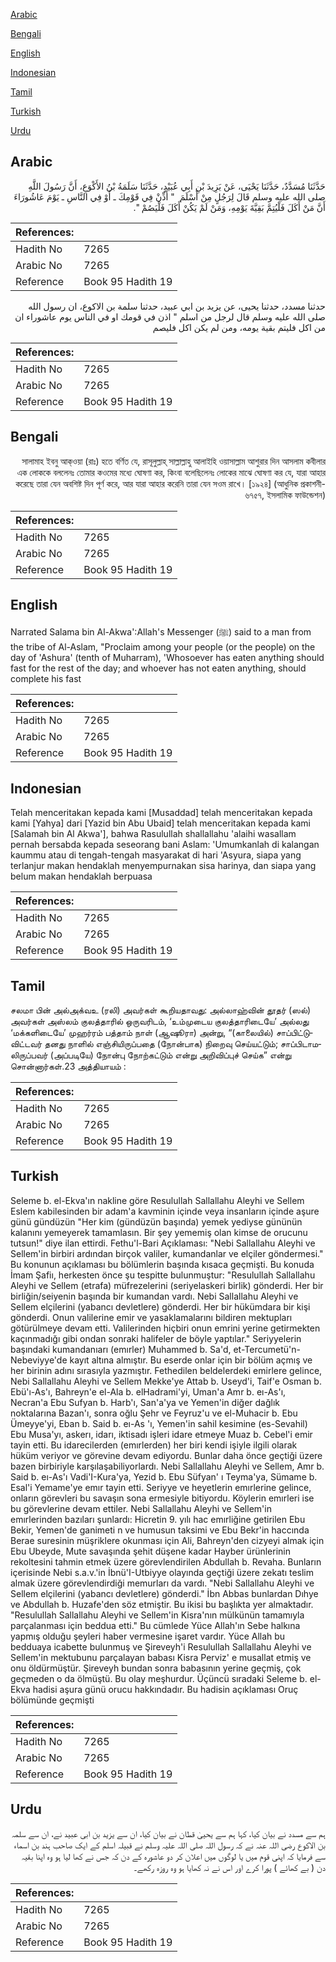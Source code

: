 [Arabic](#arabic)

[Bengali](#bengali)

[English](#english)

[Indonesian](#indonesian)

[Tamil](#tamil)

[Turkish](#turkish)

[Urdu](#urdu)

## Arabic


<div dir="rtl" lang="ar" style={{fontSize:'larger',backgroundColor:'#f8f9fa',padding:20}}>
حَدَّثَنَا مُسَدَّدٌ، حَدَّثَنَا يَحْيَى، عَنْ يَزِيدَ بْنِ أَبِي عُبَيْدٍ، حَدَّثَنَا سَلَمَةُ بْنُ الأَكْوَعِ، أَنَّ رَسُولَ اللَّهِ صلى الله عليه وسلم قَالَ لِرَجُلٍ مِنْ أَسْلَمَ ‏ "‏ أَذِّنْ فِي قَوْمِكَ ـ أَوْ فِي النَّاسِ ـ يَوْمَ عَاشُورَاءَ أَنَّ مَنْ أَكَلَ فَلْيُتِمَّ بَقِيَّةَ يَوْمِهِ، وَمَنْ لَمْ يَكُنْ أَكَلَ فَلْيَصُمْ ‏"‏‏.‏
</div>
<div style={{backgroundColor:'#f8f9fa',padding:20, marginBottom: 10}}><table> <thead> <tr> <th>References:</th> <th></th> </tr> </thead> <tbody><tr><td>Hadith No</td><td>7265</td></tr><tr><td>Arabic No</td><td>7265</td></tr><tr><td>Reference</td><td>Book 95 Hadith 19</td></tr></tbody></table></div>


<div dir="rtl" lang="ar" style={{fontSize:'larger',backgroundColor:'#f8f9fa',padding:20}}>
حدثنا مسدد، حدثنا يحيى، عن يزيد بن ابي عبيد، حدثنا سلمة بن الاكوع، ان رسول الله صلى الله عليه وسلم قال لرجل من اسلم " اذن في قومك او في الناس يوم عاشوراء ان من اكل فليتم بقية يومه، ومن لم يكن اكل فليصم
</div>
<div style={{backgroundColor:'#f8f9fa',padding:20, marginBottom: 10}}><table> <thead> <tr> <th>References:</th> <th></th> </tr> </thead> <tbody><tr><td>Hadith No</td><td>7265</td></tr><tr><td>Arabic No</td><td>7265</td></tr><tr><td>Reference</td><td>Book 95 Hadith 19</td></tr></tbody></table></div>

## Bengali


<div dir="rtl" lang="bn" style={{fontSize:'larger',backgroundColor:'#f8f9fa',padding:20}}>
সালামাহ ইবনু আক্ওয়া (রাঃ) হতে বর্ণিত যে, রাসূলুল্লাহ্ সাল্লাল্লাহু আলাইহি ওয়াসাল্লাম আশুরার দিন আসলাম কবীলার এক লোককে বললেনঃ তোমার কওমের মধ্যে ঘোষণা কর, কিংবা বলেছিলেনঃ লোকের মাঝে ঘোষণা কর যে, যারা আহার করেছে তারা যেন অবশিষ্ট দিন পূর্ণ করে, আর যারা আহার করেনি তারা যেন সওম রাখে। [১৯২৪] (আধুনিক প্রকাশনী- ৬৭৫৭, ইসলামিক ফাউন্ডেশন)
</div>
<div style={{backgroundColor:'#f8f9fa',padding:20, marginBottom: 10}}><table> <thead> <tr> <th>References:</th> <th></th> </tr> </thead> <tbody><tr><td>Hadith No</td><td>7265</td></tr><tr><td>Arabic No</td><td>7265</td></tr><tr><td>Reference</td><td>Book 95 Hadith 19</td></tr></tbody></table></div>

## English


<div dir="ltr" lang="en" style={{fontSize:'larger',backgroundColor:'#f8f9fa',padding:20}}>
Narrated Salama bin Al-Akwa':Allah's Messenger (ﷺ) said to a man from the tribe of Al-Aslam, "Proclaim among your people (or the people) on the day of 'Ashura' (tenth of Muharram), 'Whosoever has eaten anything should fast for the rest of the day; and whoever has not eaten anything, should complete his fast
</div>
<div style={{backgroundColor:'#f8f9fa',padding:20, marginBottom: 10}}><table> <thead> <tr> <th>References:</th> <th></th> </tr> </thead> <tbody><tr><td>Hadith No</td><td>7265</td></tr><tr><td>Arabic No</td><td>7265</td></tr><tr><td>Reference</td><td>Book 95 Hadith 19</td></tr></tbody></table></div>

## Indonesian


<div dir="ltr" lang="id" style={{fontSize:'larger',backgroundColor:'#f8f9fa',padding:20}}>
Telah menceritakan kepada kami [Musaddad] telah menceritakan kepada kami [Yahya] dari [Yazid bin Abu Ubaid] telah menceritakan kepada kami [Salamah bin Al Akwa'], bahwa Rasulullah shallallahu 'alaihi wasallam pernah bersabda kepada seseorang bani Aslam: 'Umumkanlah di kalangan kaummu atau di tengah-tengah masyarakat di hari 'Asyura, siapa yang terlanjur makan hendaklah menyempurnakan sisa harinya, dan siapa yang belum makan hendaklah berpuasa
</div>
<div style={{backgroundColor:'#f8f9fa',padding:20, marginBottom: 10}}><table> <thead> <tr> <th>References:</th> <th></th> </tr> </thead> <tbody><tr><td>Hadith No</td><td>7265</td></tr><tr><td>Arabic No</td><td>7265</td></tr><tr><td>Reference</td><td>Book 95 Hadith 19</td></tr></tbody></table></div>

## Tamil


<div dir="ltr" lang="ta" style={{fontSize:'larger',backgroundColor:'#f8f9fa',padding:20}}>
சலமா பின் அல்அக்வஉ (ரலி) அவர்கள் கூறியதாவது: அல்லாஹ்வின் தூதர் (ஸல்) அவர்கள் அஸ்லம் குலத்தாரில் ஒருவரிடம், ‘உம்முடைய குலத்தாரிடையே’ அல்லது ‘மக்களிடையே’ முஹர்ரம் பத்தாம் நாள் (ஆஷூரா) அன்று, “(காலையில்) சாப்பிட்டுவிட்டவர் தனது நாளில் எஞ்சியிருப்பதை (நோன்பாக) நிறைவு செய்யட்டும்; சாப்பிடாமலிருப்பவர் (அப்படியே) நோன்பு நோற்கட்டும் என்று அறிவிப்புச் செய்க” என்று சொன்னார்கள்.23 அத்தியாயம் :
</div>
<div style={{backgroundColor:'#f8f9fa',padding:20, marginBottom: 10}}><table> <thead> <tr> <th>References:</th> <th></th> </tr> </thead> <tbody><tr><td>Hadith No</td><td>7265</td></tr><tr><td>Arabic No</td><td>7265</td></tr><tr><td>Reference</td><td>Book 95 Hadith 19</td></tr></tbody></table></div>

## Turkish


<div dir="ltr" lang="tr" style={{fontSize:'larger',backgroundColor:'#f8f9fa',padding:20}}>
Seleme b. el-Ekva'ın nakline göre Resulullah Sallallahu Aleyhi ve Sellem Eslem kabilesinden bir adam'a kavminin içinde veya insanların içinde aşure günü gündüzün "Her kim (gündüzün başında) yemek yediyse gününün kalanını yemeyerek tamamlasın. Bir şey yememiş olan kimse de orucunu tutsun!" diye ilan ettirdi. Fethu'l-Bari Açıklaması: "Nebi Sallallahu Aleyhi ve Sellem'in birbiri ardından birçok valiler, kumandanlar ve elçiler göndermesi." Bu konunun açıklaması bu bölümlerin başında kısaca geçmişti. Bu konuda İmam Şafiı, herkesten önce şu tespitte bulunmuştur: "Resulullah Sallallahu Aleyhi ve Sellem (etrafa) müfrezelerini (seriyelaskeri birlik) gönderdi. Her bir birliğin/seiyenin başında bir kumandan vardı. Nebi Sallallahu Aleyhi ve Sellem elçilerini (yabancı devletlere) gönderdi. Her bir hükümdara bir kişi gönderdi. Onun valilerine emir ve yasaklamalarını bildiren mektupları götürülmeye devam etti. Valilerinden hiçbiri onun emrini yerine getirmekten kaçınmadığı gibi ondan sonraki halifeler de böyle yaptılar." Seriyyelerin başındaki kumandanıarı (emırler) Muhammed b. Sa'd, et-Tercumetü'n-Nebeviyye'de kayıt altına almıştır. Bu eserde onlar için bir bölüm açmış ve her birinin adını sırasıyla yazmıştır. Fethedilen beldelerdeki emirlere gelince, Nebi Sallallahu Aleyhi ve Sellem Mekke'ye Attab b. Useyd'i, Taif'e Osman b. Ebü'ı-As'ı, Bahreyn'e el-Ala b. elHadrami'yi, Uman'a Amr b. eı-As'ı, Necran'a Ebu Sufyan b. Harb'ı, San'a'ya ve Yemen'in diğer dağlık noktalarına Bazan'ı, sonra oğlu Şehr ve Feyruz'u ve el-Muhacir b. Ebu Ümeyye'yi, Eban b. Said b. eı-As 'ı, Yemen'in sahil kesimine (es-Sevahil) Ebu Musa'yı, askerı, idarı, iktisadı işleri idare etmeye Muaz b. Cebel'i emir tayin etti. Bu idarecilerden (emırlerden) her biri kendi işiyle ilgili olarak hüküm veriyor ve görevine devam ediyordu. Bunlar daha önce geçtiği üzere bazen birbiriyle karşılaşabiliyorlardı. Nebi Sallallahu Aleyhi ve Sellem, Amr b. Said b. eı-As'ı Vadi'I-Kura'ya, Yezid b. Ebu Süfyan' ı Teyma'ya, Sümame b. Esal'i Yemame'ye emır tayin etti. Seriyye ve heyetlerin emırlerine gelince, onların görevleri bu savaşın sona ermesiyle bitiyordu. Köylerin emırleri ise bu görevlerine devam ettiler. Nebi Sallallahu Aleyhi ve Sellem'in emırlerinden bazıları şunlardı: Hicretin 9. yılı hac emırliğine getirilen Ebu Bekir, Yemen'de ganimeti n ve humusun taksimi ve Ebu Bekr'in haccında Berae suresinin müşriklere okunması için Ali, Bahreyn'den cizyeyi almak için Ebu Ubeyde, Mute savaşında şehit düşene kadar Hayber ürünlerinin rekoltesini tahmin etmek üzere görevlendirilen Abdullah b. Revaha. Bunların içerisinde Nebi s.a.v.'in İbnü'I-Utbiyye olayında geçtiği üzere zekatı teslim almak üzere görevlendirdiği memurları da vardı. "Nebi Sallallahu Aleyhi ve Sellem elçilerini (yabancı devletlere) gönderdi." İbn Abbas bunlardan Dıhye ve Abdullah b. Huzafe'den söz etmiştir. Bu ikisi bu başlıkta yer almaktadır. "Resulullah Sallallahu Aleyhi ve Sellem'in Kisra'nın mülkünün tamamıyla parçalanması için beddua etti." Bu cümlede Yüce Allah'ın Sebe halkına yapmış olduğu şeyleri haber vermesine işaret vardır. Yüce Allah bu bedduaya icabette bulunmuş ve Şireveyh'i Resulullah Sallallahu Aleyhi ve Sellem'in mektubunu parçalayan babası Kisra Perviz' e musallat etmiş ve onu öldürmüştür. Şireveyh bundan sonra babasının yerine geçmiş, çok geçmeden o da ölmüştü. Bu olay meşhurdur. Üçüncü sıradaki Seleme b. el-Ekva hadisi aşura günü orucu hakkındadır. Bu hadisin açıklaması Oruç bölümünde geçmişti
</div>
<div style={{backgroundColor:'#f8f9fa',padding:20, marginBottom: 10}}><table> <thead> <tr> <th>References:</th> <th></th> </tr> </thead> <tbody><tr><td>Hadith No</td><td>7265</td></tr><tr><td>Arabic No</td><td>7265</td></tr><tr><td>Reference</td><td>Book 95 Hadith 19</td></tr></tbody></table></div>

## Urdu


<div dir="rtl" lang="ur" style={{fontSize:'larger',backgroundColor:'#f8f9fa',padding:20}}>
ہم سے مسدد نے بیان کیا، کہا ہم سے یحییٰ قطان نے بیان کیا، ان سے یزید بن ابی عبید نے، ان سے سلمہ بن الاکوع رضی اللہ عنہ نے کہ رسول اللہ صلی اللہ علیہ وسلم نے قبیلہ اسلم کے ایک صاحب ہند بن اسماء سے فرمایا کہ اپنی قوم میں یا لوگوں میں اعلان کر دو عاشورہ کے دن کہ جس نے کھا لیا ہو وہ اپنا بقیہ دن ( بے کھائے ) پورا کرے اور اس نے نہ کھایا ہو وہ روزہ رکھے۔
</div>
<div style={{backgroundColor:'#f8f9fa',padding:20, marginBottom: 10}}><table> <thead> <tr> <th>References:</th> <th></th> </tr> </thead> <tbody><tr><td>Hadith No</td><td>7265</td></tr><tr><td>Arabic No</td><td>7265</td></tr><tr><td>Reference</td><td>Book 95 Hadith 19</td></tr></tbody></table></div>